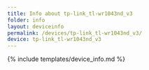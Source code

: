 ```yaml
---
title: Info about tp-link_tl-wr1043nd_v3
folder: info
layout: deviceinfo
permalink: /devices/tp-link_tl-wr1043nd_v3/
device: tp-link_tl-wr1043nd_v3
---
```

{% include templates/device_info.md %}
